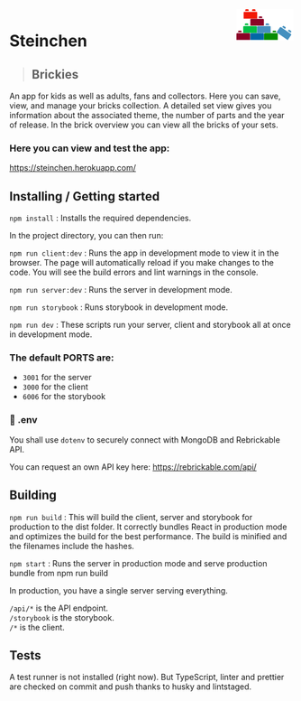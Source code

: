 <img width="20%" align="right" alt="bricks" src="src/assets/icons/Bricks.svg" />

# Steinchen

> ## Brickies

An app for kids as well as adults, fans and collectors. Here you can save, view, and manage your bricks collection. A detailed set view gives you information about the associated theme, the number of parts and the year of release. In the brick overview you can view all the bricks of your sets.

### Here you can view and test the app:

https://steinchen.herokuapp.com/

## Installing / Getting started

`npm install` : Installs the required dependencies.

In the project directory, you can then run:

`npm run client:dev` : Runs the app in development mode to view it in the browser. The page will automatically reload if you make changes to the code. You will see the build errors and lint warnings in the console.

`npm run server:dev` : Runs the server in development mode.

`npm run storybook` : Runs storybook in development mode.

`npm run dev` : These scripts run your server, client and storybook all at once in development mode.

### The default PORTS are:

- `3001` for the server
- `3000` for the client
- `6006` for the storybook

### 📜 .env

You shall use `dotenv` to securely connect with MongoDB and Rebrickable API.

You can request an own API key here: https://rebrickable.com/api/

## Building

`npm run build` : This will build the client, server and storybook for production to the dist folder. It correctly bundles React in production mode and optimizes the build for the best performance. The build is minified and the filenames include the hashes.

`npm start` : Runs the server in production mode and serve production bundle from npm run build

In production, you have a single server serving everything.

`/api/*` is the API endpoint.  
`/storybook` is the storybook.  
`/*` is the client.

## Tests

A test runner is not installed (right now). But TypeScript, linter and prettier are checked on commit and push thanks to husky and lintstaged.
